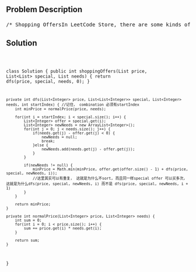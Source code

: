 <!--
<style>
  body { font-family: Arial, sans-serif; }
  .container { max-width: 700px; margin: 0 auto; padding: 10px; }
  .comment-block { background-color: #f9f9f9; padding: 10px; border-left: 5px solid #ccc; overflow-wrap: break-word; white-space: pre-wrap; }
  .code-block { background-color: #f4f4f4; padding: 10px; border: 1px solid #ddd; overflow-wrap: break-word; white-space: pre-wrap; }
</style>
-->

<div class='container'>
<h2>Problem Description</h2>
<div class='comment-block'>
<pre>
/* Shopping OffersIn LeetCode Store, there are some kinds of items to sell. Each item has a price.However, there are some special offers, and a special offer consists of one or more different kindsof items with a sale price.You are given the each item's price, a set of special offers, and the number we need to buy for eachitem.The job is to output the lowest price you have to pay for exactly certain items as given, where youcould make optimal use of the special offers.Each special offer is represented in the form of an array, the last number represents the price youneed to pay for this special offer,other numbers represents how many specific items you could get if you buy this offer.You could use any of special offers as many times as you want.Example 1:Input: [2,5], [[3,0,5],[1,2,10]], [3,2]Output: 14Explanation:There are two kinds of items, A and B. Their prices are $2 and $5 respectively.In special offer 1, you can pay $5 for 3A and 0BIn special offer 2, you can pay $10 for 1A and 2B.You need to buy 3A and 2B, so you may pay $10 for 1A and 2B (special offer #2), and $4 for 2A.Example 2:Input: [2,3,4], [[1,1,0,4],[2,2,1,9]], [1,2,1]Output: 11Explanation:The price of A is $2, and $3 for B, $4 for C.You may pay $4 for 1A and 1B, and $9 for 2A ,2B and 1C.You need to buy 1A ,2B and 1C, so you may pay $4 for 1A and 1B (special offer #1), and $3 for 1B, $4for 1C.You cannot add more items, though only $9 for 2A ,2B and 1C.Note:There are at most 6 kinds of items, 100 special offers.For each item, you need to buy at most 6 of them.You are not allowed to buy more items than you want, even if that would lower the overall price.*//*这道题很像combination sum, combine 不同的special offer 达到不同价位， 最差解是原价购买， 好好体会*/</pre>
</div>

<h2>Solution</h2>
<div class='code-block'>
<pre><code class='language-java'>





class Solution {
    public int shoppingOffers(List<Integer> price, List<List<Integer>> special, List<Integer> needs) {
        return dfs(price, special, needs, 0);
    }
    
    private int dfs(List<Integer> price, List<List<Integer>> special, List<Integer> needs, int startIndex) { //记住， combination 必须有startIndex
        int minPrice = normalPrice(price, needs);

        for(int i = startIndex; i < special.size(); i++) {
            List<Integer> offer = special.get(i);
            List<Integer> newNeeds = new ArrayList<Integer>();
            for(int j = 0; j < needs.size(); j++) {
                if(needs.get(j) - offer.get(j) < 0) {
                    newNeeds = null;
                    break;
                }else {
                    newNeeds.add(needs.get(j) - offer.get(j));
                }
            }
            
            if(newNeeds != null) {
                minPrice = Math.min(minPrice, offer.get(offer.size() - 1) + dfs(price, special, newNeeds, i));
                //这里其实可以有重复， 这就是为什么不sort, 而且同一样special offer 可以买多次， 这就是为什么dfs(price, special, newNeeds, i) 而不是 dfs(price, special, newNeeds, i + 1)
            }
        }
        
        return minPrice;
    }
    
    private int normalPrice(List<Integer> price, List<Integer> needs) {
        int sum = 0;
        for(int i = 0; i < price.size(); i++) {
            sum += price.get(i) * needs.get(i);
        }
        
        return sum;
    }
    
}</code></pre>
</div>
</div>
